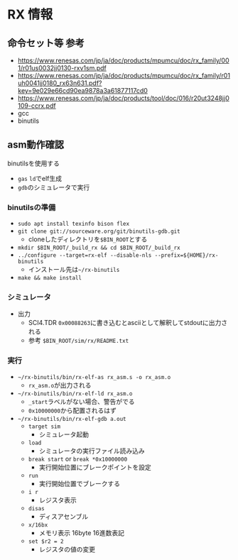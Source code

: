 # RX 情報

## 命令セット等 参考
* <https://www.renesas.com/jp/ja/doc/products/mpumcu/doc/rx_family/001/r01us0032jj0130-rxv1sm.pdf>
* <https://www.renesas.com/jp/ja/doc/products/mpumcu/doc/rx_family/r01uh0041jj0180_rx63n631.pdf?key=9e029e66cd90ea9878a3a61877117cd0>
* <https://www.renesas.com/jp/ja/doc/products/tool/doc/016/r20ut3248jj0109-ccrx.pdf>
* gcc
* binutils

## asm動作確認
binutilsを使用する
* `gas` `ld`でelf生成
* `gdb`のシミュレータで実行

### binutilsの準備
* `sudo apt install texinfo bison flex`
* `git clone git://sourceware.org/git/binutils-gdb.git`
    * cloneしたディレクトリを`$BIN_ROOT`とする
* `mkdir $BIN_ROOT/_build_rx && cd $BIN_ROOT/_build_rx`
* `../configure --target=rx-elf --disable-nls --prefix=${HOME}/rx-binutils`
    * インストール先は`~/rx-binutils`
* `make && make install`

### シミュレータ
* 出力
    * SCI4.TDR `0x00088263`に書き込むとasciiとして解釈してstdoutに出力される
    * 参考 `$BIN_ROOT/sim/rx/README.txt`

### 実行
* `~/rx-binutils/bin/rx-elf-as rx_asm.s -o rx_asm.o`
    * `rx_asm.o`が出力される
* `~/rx-binutils/bin/rx-elf-ld rx_asm.o`
    * `_start`ラベルがない場合、警告がでる
    * `0x10000000`から配置されるはず
* `~/rx-binutils/bin/rx-elf-gdb a.out`
    * `target sim`
        * シミュレータ起動
    * `load`
        * シミュレータの実行ファイル読み込み
    * `break start` or `break *0x10000000`
        * 実行開始位置にブレークポイントを設定
    * `run`
        * 実行開始位置でブレークする
    * `i r`
        * レジスタ表示
    * `disas`
        * ディスアセンブル
    * `x/16bx`
        * メモリ表示 16byte 16進数表記
    * `set $r2 = 2`
        * レジスタの値の変更
